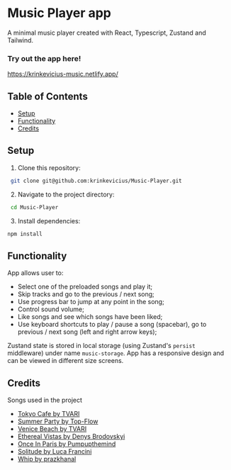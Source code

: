 # Music Player app

A minimal music player created with React, Typescript, Zustand and Tailwind.

### Try out the app here!

https://krinkevicius-music.netlify.app/

## Table of Contents

- [Setup](#setup)
- [Functionality](#functionality)
- [Credits](#credits)

## Setup

1. Clone this repository:

```sh
 git clone git@github.com:krinkevicius/Music-Player.git
```

2. Navigate to the project directory:

```sh
 cd Music-Player
```

3. Install dependencies:

```sh
npm install
```

## Functionality

App allows user to:

- Select one of the preloaded songs and play it;
- Skip tracks and go to the previous / next song;
- Use progress bar to jump at any point in the song;
- Control sound volume;
- Like songs and see which songs have been liked;
- Use keyboard shortcuts to play / pause a song (spacebar), go to previous / next song (left and right arrow keys);

Zustand state is stored in local storage (using Zustand's `persist` middleware) under name `music-storage`.
App has a responsive design and can be viewed in different size screens.

## Credits

Songs used in the project

- [Tokyo Cafe by TVARI](https://pixabay.com/music/beats-tvari-tokyo-cafe-159065/)
- [Summer Party by Top-Flow](https://pixabay.com/music/pop-summer-party-157615/)
- [Venice Beach by TVARI](https://pixabay.com/music/upbeat-tvari-venice-beach-159067/)
- [Ethereal Vistas by Denys Brodovskyi](https://pixabay.com/music/beats-ethereal-vistas-191254/)
- [Once In Paris by Pumpupthemind](https://pixabay.com/music/beats-once-in-paris-168895/)
- [Solitude by Luca Francini](https://pixabay.com/music/upbeat-solitude-dark-ambient-electronic-197737/)
- [Whip by prazkhanal](https://pixabay.com/music/beats-whip-110235/)
